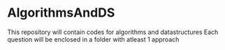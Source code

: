 # AlgorithmsAndDS
This repository will contain codes for algorithms and datastructures
Each question will be enclosed in a folder with atleast 1 approach